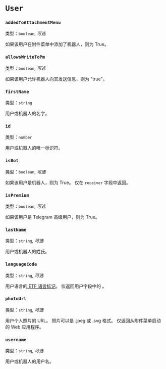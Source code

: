 # `User`

### `addedToAttachmentMenu`

类型：`boolean`, _可选_

如果该用户在附件菜单中添加了机器人，则为 True。

### `allowsWriteToPm`

类型：`boolean`, _可选_

如果该用户允许机器人向其发送信息，则为 "true"。

### `firstName`

类型：`string`

用户或机器人的名字。

### `id`

类型：`number`

用户或机器人的唯一标识符。

### `isBot`

类型：`boolean`, _可选_

如果该用户是机器人，则为 True。 仅在 `receiver` 字段中返回。

### `isPremium`

类型：`boolean`, _可选_

如果该用户是 Telegram 高级用户，则为 True。

### `lastName`

类型：`string`, _可选_

用户或机器人的姓氏。

### `languageCode`

类型：`string`, _可选_

用户语言的[IETF 语言标记](https://en.wikipedia.org/wiki/IETF_language_tag)。 仅返回用户字段中的
。

### `photoUrl`

类型：`string`, _可选_

用户个人照片的 URL。 照片可以是 .jpeg 或 .svg 格式。 仅返回从附件菜单启动的 Web
应用程序。

### `username`

类型：`string`, _可选_

用户或机器人的用户名。
